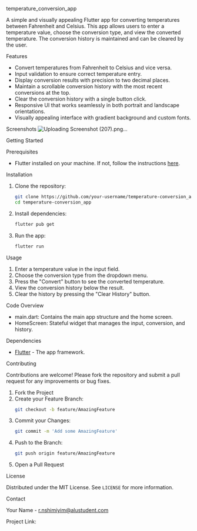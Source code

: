 temperature_conversion_app

A simple and visually appealing Flutter app for converting temperatures between Fahrenheit and Celsius. This app allows users to enter a temperature value, choose the conversion type, and view the converted temperature. The conversion history is maintained and can be cleared by the user.

 Features

- Convert temperatures from Fahrenheit to Celsius and vice versa.
- Input validation to ensure correct temperature entry.
- Display conversion results with precision to two decimal places.
- Maintain a scrollable conversion history with the most recent conversions at the top.
- Clear the conversion history with a single button click.
- Responsive UI that works seamlessly in both portrait and landscape orientations.
- Visually appealing interface with gradient background and custom fonts.

 Screenshots
 ![Uploading Screenshot (207).png…]()


Getting Started

 Prerequisites

- Flutter installed on your machine. If not, follow the instructions [here](https://flutter.dev/docs/get-started/install).

 Installation

1. Clone the repository:
    ```sh
    git clone https://github.com/your-username/temperature-conversion_app.git
    cd temperature-conversion_app
    ```

2. Install dependencies:
    ```sh
    flutter pub get
    ```

3. Run the app:
    ```sh
    flutter run
    ```

 Usage

1. Enter a temperature value in the input field.
2. Choose the conversion type from the dropdown menu.
3. Press the "Convert" button to see the converted temperature.
4. View the conversion history below the result.
5. Clear the history by pressing the "Clear History" button.

 Code Overview

- main.dart: Contains the main app structure and the home screen.
- HomeScreen: Stateful widget that manages the input, conversion, and history.

Dependencies

- [Flutter](https://flutter.dev) - The app framework.

Contributing

Contributions are welcome! Please fork the repository and submit a pull request for any improvements or bug fixes.

1. Fork the Project
2. Create your Feature Branch:
    ```sh
    git checkout -b feature/AmazingFeature
    ```
3. Commit your Changes:
    ```sh
    git commit -m 'Add some AmazingFeature'
    ```
4. Push to the Branch:
    ```sh
    git push origin feature/AmazingFeature
    ```
5. Open a Pull Request

 License

Distributed under the MIT License. See `LICENSE` for more information.

 Contact

Your Name - r.nshimiyim@alustudent.com

Project Link: 



